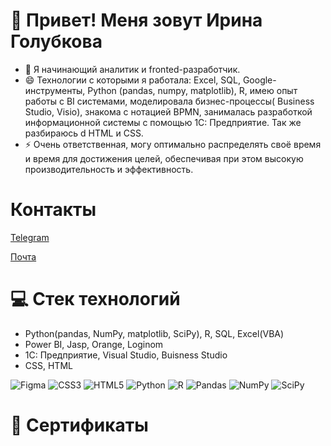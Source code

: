 # 👋 Привет! Меня зовут Ирина Голубкова
- 👀 Я начинающий аналитик и fronted-разработчик. 
- 😄 Технологии с которыми я работала: Excel, SQL, Google-инструменты, Python (pandas, numpy, matplotlib), R, имею опыт работы с BI системами, моделировала бизнес-процессы( Business Studio, Visio), знакома с нотацией BPMN, занималась разработкой информационной системы с помощью 1С: Предприятие. Так же разбираюсь d HTML и CSS. 
- ⚡ Очень ответственная, могу оптимально распределять своё время и время для достижения целей, обеспечивая при этом высокую производительность и эффективность.

# Контакты
<a href="https://t.me/ggolubkovaa">Telegram</a>

<a href="mailto:golubkova_irina123@mail.ru">Почта</a>
# 💻 Стек технологий
- Python(pandas, NumPy, matplotlib, SciPy), R, SQL, Excel(VBA)
- Power BI, Jasp, Orange, Loginom
- 1С: Предприятие, Visual Studio, Buisness Studio 
- CSS, HTML
  
![Figma](https://img.shields.io/badge/figma-%23F24E1E.svg?style=for-the-badge&logo=figma&logoColor=white)
![CSS3](https://img.shields.io/badge/css3-%231572B6.svg?style=for-the-badge&logo=css3&logoColor=white)
![HTML5](https://img.shields.io/badge/html5-%23E34F26.svg?style=for-the-badge&logo=html5&logoColor=white)
![Python](https://img.shields.io/badge/python-3670A0?style=for-the-badge&logo=python&logoColor=ffdd54)
![R](https://img.shields.io/badge/r-%23276DC3.svg?style=for-the-badge&logo=r&logoColor=white)
![Pandas](https://img.shields.io/badge/pandas-%23150458.svg?style=for-the-badge&logo=pandas&logoColor=white)
![NumPy](https://img.shields.io/badge/numpy-%23013243.svg?style=for-the-badge&logo=numpy&logoColor=white)
![SciPy](https://img.shields.io/badge/SciPy-%230C55A5.svg?style=for-the-badge&logo=scipy&logoColor=%white)



# 📂 Сертификаты


